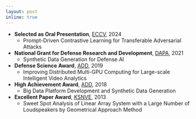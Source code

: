 ```yaml
---
layout: post
inline: true
---
```


- **Selected as Oral Presentation**, [ECCV](https://eccv2024.ecva.net/), 2024
  - Prompt-Driven Contrastive Learning for Transferable Adversarial Attacks
- **National Grant for Defense Research and Development**, [DAPA](https://www.dapa.go.kr/dapa_en/main.do), 2021
  - Synthetic Data Generation for Defense AI
- **Defense Science Award**, [ADD](https://www.add.re.kr/eps), 2019
  - Improving Distributed Multi-GPU Computing for Large-scale Intelligent Video Analytics
- **High Achievement Award**, [ADD](https://www.add.re.kr/eps), 2018
  - Big Data Platform Development and Synthetic Data Generation
- **Excellent Paper Award**, [KSNVE](https://www.ksnve.or.kr/english), 2013
  - Sweet Spot Analysis of Linear Array System with a Large Number of Loudspeakers by Geometrical Approach Method
  